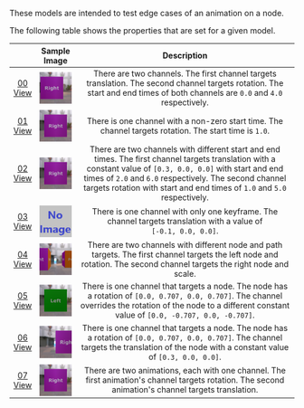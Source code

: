 These models are intended to test edge cases of an animation on a node.  

The following table shows the properties that are set for a given model.  

|   | Sample Image | Description |
| :---: | :---: | :---: |
| [00](Animation_NodeMisc_00.gltf)<br>[View](https://bghgary.github.io/glTF-Assets-Viewer/?folder=1&model=0) | [<img src="Figures/Thumbnails/Animation_NodeMisc_00.png" align="middle">](Figures/SampleImages/Animation_NodeMisc_00.png) | There are two channels. The first channel targets translation. The second channel targets rotation. The start and end times of both channels are `0.0` and `4.0` respectively. |
| [01](Animation_NodeMisc_01.gltf)<br>[View](https://bghgary.github.io/glTF-Assets-Viewer/?folder=1&model=1) | [<img src="Figures/Thumbnails/Animation_NodeMisc_01.png" align="middle">](Figures/SampleImages/Animation_NodeMisc_01.png) | There is one channel with a non-zero start time. The channel targets rotation. The start time is `1.0`. |
| [02](Animation_NodeMisc_02.gltf)<br>[View](https://bghgary.github.io/glTF-Assets-Viewer/?folder=1&model=2) | [<img src="Figures/Thumbnails/Animation_NodeMisc_02.png" align="middle">](Figures/SampleImages/Animation_NodeMisc_02.png) | There are two channels with different start and end times. The first channel targets translation with a constant value of <code>[0.3,&nbsp;0.0,&nbsp;0.0]</code> with start and end times of `2.0` and `6.0` respectively. The second channel targets rotation with start and end times of `1.0` and `5.0` respectively. |
| [03](Animation_NodeMisc_03.gltf)<br>[View](https://bghgary.github.io/glTF-Assets-Viewer/?folder=1&model=3) | [<img src="Figures/Thumbnails/Animation_NodeMisc_03.png" align="middle">](Figures/SampleImages/Animation_NodeMisc_03.png) | There is one channel with only one keyframe. The channel targets translation with a value of <code>[-0.1,&nbsp;0.0,&nbsp;0.0]</code>. |
| [04](Animation_NodeMisc_04.gltf)<br>[View](https://bghgary.github.io/glTF-Assets-Viewer/?folder=1&model=4) | [<img src="Figures/Thumbnails/Animation_NodeMisc_04.png" align="middle">](Figures/SampleImages/Animation_NodeMisc_04.png) | There are two channels with different node and path targets. The first channel targets the left node and rotation. The second channel targets the right node and scale. |
| [05](Animation_NodeMisc_05.gltf)<br>[View](https://bghgary.github.io/glTF-Assets-Viewer/?folder=1&model=5) | [<img src="Figures/Thumbnails/Animation_NodeMisc_05.png" align="middle">](Figures/SampleImages/Animation_NodeMisc_05.png) | There is one channel that targets a node. The node has a rotation of <code>[0.0,&nbsp;0.707,&nbsp;0.0,&nbsp;0.707]</code>. The channel overrides the rotation of the node to a different constant value of <code>[0.0,&nbsp;-0.707,&nbsp;0.0,&nbsp;-0.707]</code>. |
| [06](Animation_NodeMisc_06.gltf)<br>[View](https://bghgary.github.io/glTF-Assets-Viewer/?folder=1&model=6) | [<img src="Figures/Thumbnails/Animation_NodeMisc_06.png" align="middle">](Figures/SampleImages/Animation_NodeMisc_06.png) | There is one channel that targets a node. The node has a rotation of <code>[0.0,&nbsp;0.707,&nbsp;0.0,&nbsp;0.707]</code>. The channel targets the translation of the node with a constant value of <code>[0.3,&nbsp;0.0,&nbsp;0.0]</code>. |
| [07](Animation_NodeMisc_07.gltf)<br>[View](https://bghgary.github.io/glTF-Assets-Viewer/?folder=1&model=7) | [<img src="Figures/Thumbnails/Animation_NodeMisc_07.png" align="middle">](Figures/SampleImages/Animation_NodeMisc_07.png) | There are two animations, each with one channel. The first animation's channel targets rotation. The second animation's channel targets translation. |
 
